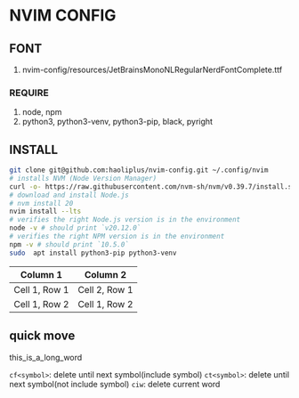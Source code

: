 # NVIM CONFIG

## FONT
1. nvim-config/resources/JetBrainsMonoNLRegularNerdFontComplete.ttf

### REQUIRE

1. node, npm
2. python3, python3-venv, python3-pip, black, pyright

## INSTALL

```bash
git clone git@github.com:haoliplus/nvim-config.git ~/.config/nvim
# installs NVM (Node Version Manager)
curl -o- https://raw.githubusercontent.com/nvm-sh/nvm/v0.39.7/install.sh | bash
# download and install Node.js
# nvm install 20
nvim install --lts
# verifies the right Node.js version is in the environment
node -v # should print `v20.12.0`
# verifies the right NPM version is in the environment
npm -v # should print `10.5.0`
sudo  apt install python3-pip python3-venv
```

| Column 1      | Column 2      |
| ------------- | ------------- |
| Cell 1, Row 1 | Cell 2, Row 1 |
| Cell 1, Row 2 | Cell 1, Row 2 |


<!-- curl -s -L https://raw.githubusercontent.com/haoliplus/nvim-config/master/tools/install.sh | bash -->
<!-- wget -O - -o https://raw.githubusercontent.com/haoliplus/nvim-config/master/tools/install.sh | bash  -->
<!---->

## quick move
this_is_a_long_word

`cf<symbol>`: delete until next symbol(include symbol)
`ct<symbol>`: delete until next symbol(not include symbol)
`ciw`: delete current word
